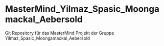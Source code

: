 # MasterMind_Yilmaz_Spasic_Moongamackal_Aebersold
Git Repository für das MasterMind Projekt der Gruppe Yilmaz_Spasic_Moongamackal_Aebersold
